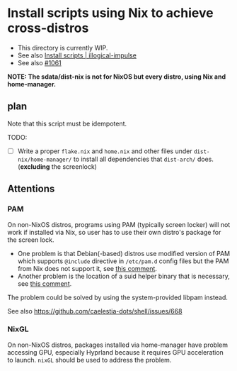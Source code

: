 # Install scripts using Nix to achieve cross-distros
- This directory is currently WIP.
- See also [Install scripts | illogical-impulse](https://ii.clsty.link/en/dev/inst-script/)
- See also [#1061](https://github.com/end-4/dots-hyprland/issues/1061)

**NOTE: The sdata/dist-nix is not for NixOS but every distro, using Nix and home-manager.**

## plan
Note that this script must be idempotent.

TODO:
- [ ] Write a proper `flake.nix` and `home.nix` and other files under `dist-nix/home-manager/` to install all dependencies that `dist-arch/` does. (**excluding** the screenlock)

## Attentions
### PAM
On non-NixOS distros, programs using PAM (typically screen locker) will not work if installed via Nix, so user has to use their own distro's package for the screen lock.

- One problem is that Debian(-based) distros use modified version of PAM which supports `@include` directive in `/etc/pam.d` config files but the PAM from Nix does not support it, see [this comment](https://github.com/NixOS/nixpkgs/issues/128523#issuecomment-1086106614).
- Another problem is the location of a suid helper binary that is necessary, see [this comment](https://github.com/end-4/dots-hyprland/issues/1061#issuecomment-3403195230).

The problem could be solved by using the system-provided libpam instead.

See also https://github.com/caelestia-dots/shell/issues/668

### NixGL
On non-NixOS distros, packages installed via home-manager have problem accessing GPU, especially Hyprland because it requires GPU acceleration to launch. `nixGL` should be used to address the problem.
